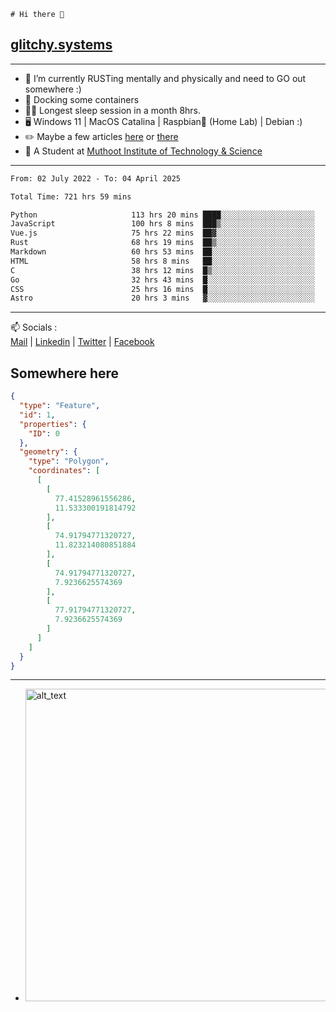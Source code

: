 ```
# Hi there 👋
```
## [glitchy.systems](https://glitchy.systems)
---

- 🌱 I’m currently RUSTing mentally and physically and need to GO out somewhere :)
- 🐋 Docking some containers
- 😶‍🌫️ Longest sleep session in a month 8hrs.
- 🖥️ Windows 11 | MacOS Catalina | Raspbian🥧 (Home Lab) | Debian :)
- ✏️ Maybe a few articles [here](https://medium.com/@advaithnarayanan8) or [there](https://medium.com/@advaithnarayanan8)
- 📑 A Student at [Muthoot Institute of Technology & Science](https://mgmits.ac.in/)



---

<!--START_SECTION:waka-->

```txt
From: 02 July 2022 - To: 04 April 2025

Total Time: 721 hrs 59 mins

Python                     113 hrs 20 mins ████░░░░░░░░░░░░░░░░░░░░░   15.70 %
JavaScript                 100 hrs 8 mins  ███▒░░░░░░░░░░░░░░░░░░░░░   13.87 %
Vue.js                     75 hrs 22 mins  ██▓░░░░░░░░░░░░░░░░░░░░░░   10.44 %
Rust                       68 hrs 19 mins  ██▒░░░░░░░░░░░░░░░░░░░░░░   09.46 %
Markdown                   60 hrs 53 mins  ██░░░░░░░░░░░░░░░░░░░░░░░   08.43 %
HTML                       58 hrs 8 mins   ██░░░░░░░░░░░░░░░░░░░░░░░   08.05 %
C                          38 hrs 12 mins  █▒░░░░░░░░░░░░░░░░░░░░░░░   05.29 %
Go                         32 hrs 43 mins  █░░░░░░░░░░░░░░░░░░░░░░░░   04.53 %
CSS                        25 hrs 16 mins  █░░░░░░░░░░░░░░░░░░░░░░░░   03.50 %
Astro                      20 hrs 3 mins   ▓░░░░░░░░░░░░░░░░░░░░░░░░   02.78 %
```

<!--END_SECTION:waka-->

---

📫 Socials :<br>
[Mail](mailto:advaith@glitchy.systems) | [Linkedin](https://www.linkedin.com/in/advaith-narayanan-a72152214/) | [Twitter](https://twitter.com/advaithnarayan) | [Facebook](https://screenmessage.com/qinq)

## Somewhere here

```geojson
{
  "type": "Feature",
  "id": 1,
  "properties": {
    "ID": 0
  },
  "geometry": {
    "type": "Polygon",
    "coordinates": [
      [
        [
          77.41528961556286,
          11.533300191814792
        ],
        [
          74.91794771320727,
          11.823214080851884
        ],
        [
          74.91794771320727,
          7.9236625574369
        ],
        [
          77.91794771320727,
          7.9236625574369
        ]
      ]
    ]
  }
}
```


--- 
- [<img alt="alt_text" width="500px" src="https://valid.x86.fr/cache/banner/xv24bv-6.png" />](https://valid.x86.fr/xv24bv)


